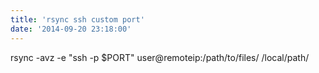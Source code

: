```yaml
---
title: 'rsync ssh custom port'
date: '2014-09-20 23:18:00'
---
```


  
  
rsync -avz -e "ssh -p $PORT" user@remoteip:/path/to/files/ /local/path/